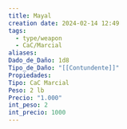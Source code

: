 ```yaml
---
title: Mayal
creation date: 2024-02-14 12:49
tags:
  - type/weapon
  - CaC/Marcial
aliases: 
Dado_de_Daño: 1d8
Tipo_de_Daño: "[[Contundente]]"
Propiedades: 
Tipo: CaC Marcial
Peso: 2 lb
Precio: "1.000"
int_peso: 2
int_precio: 1000
---
```


